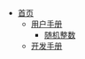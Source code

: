 <!-- docs/_sidebar.md -->

* [首页](/)
  * [用户手册](/user/summary.md)
    * [随机整数](/user/rand_numeric/rand_int.md) 
  * [开发手册](/developer/summary.md)